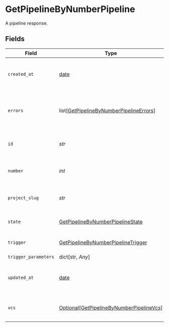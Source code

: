 # GetPipelineByNumberPipeline

A pipeline response.


## Fields

| Field                                                                                                   | Type                                                                                                    | Required                                                                                                | Description                                                                                             | Example                                                                                                 |
| ------------------------------------------------------------------------------------------------------- | ------------------------------------------------------------------------------------------------------- | ------------------------------------------------------------------------------------------------------- | ------------------------------------------------------------------------------------------------------- | ------------------------------------------------------------------------------------------------------- |
| `created_at`                                                                                            | [date](https://docs.python.org/3/library/datetime.html#date-objects)                                    | :heavy_check_mark:                                                                                      | The date and time the pipeline was created.                                                             |                                                                                                         |
| `errors`                                                                                                | list[[GetPipelineByNumberPipelineErrors](../../models/operations/getpipelinebynumberpipelineerrors.md)] | :heavy_check_mark:                                                                                      | A sequence of errors that have occurred within the pipeline.                                            |                                                                                                         |
| `id`                                                                                                    | *str*                                                                                                   | :heavy_check_mark:                                                                                      | The unique ID of the pipeline.                                                                          | 5034460f-c7c4-4c43-9457-de07e2029e7b                                                                    |
| `number`                                                                                                | *int*                                                                                                   | :heavy_check_mark:                                                                                      | The number of the pipeline.                                                                             | 25                                                                                                      |
| `project_slug`                                                                                          | *str*                                                                                                   | :heavy_check_mark:                                                                                      | The project-slug for the pipeline.                                                                      | gh/CircleCI-Public/api-preview-docs                                                                     |
| `state`                                                                                                 | [GetPipelineByNumberPipelineState](../../models/operations/getpipelinebynumberpipelinestate.md)         | :heavy_check_mark:                                                                                      | The current state of the pipeline.                                                                      |                                                                                                         |
| `trigger`                                                                                               | [GetPipelineByNumberPipelineTrigger](../../models/operations/getpipelinebynumberpipelinetrigger.md)     | :heavy_check_mark:                                                                                      | A summary of the trigger.                                                                               |                                                                                                         |
| `trigger_parameters`                                                                                    | dict[str, *Any*]                                                                                        | :heavy_minus_sign:                                                                                      | N/A                                                                                                     |                                                                                                         |
| `updated_at`                                                                                            | [date](https://docs.python.org/3/library/datetime.html#date-objects)                                    | :heavy_minus_sign:                                                                                      | The date and time the pipeline was last updated.                                                        |                                                                                                         |
| `vcs`                                                                                                   | [Optional[GetPipelineByNumberPipelineVcs]](../../models/operations/getpipelinebynumberpipelinevcs.md)   | :heavy_minus_sign:                                                                                      | VCS information for the pipeline.                                                                       |                                                                                                         |